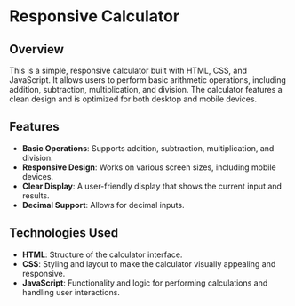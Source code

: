 # Responsive Calculator

## Overview

This is a simple, responsive calculator built with HTML, CSS, and JavaScript. It allows users to perform basic arithmetic operations, including addition, subtraction, multiplication, and division. The calculator features a clean design and is optimized for both desktop and mobile devices.

## Features

- **Basic Operations**: Supports addition, subtraction, multiplication, and division.
- **Responsive Design**: Works on various screen sizes, including mobile devices.
- **Clear Display**: A user-friendly display that shows the current input and results.
- **Decimal Support**: Allows for decimal inputs.

## Technologies Used

- **HTML**: Structure of the calculator interface.
- **CSS**: Styling and layout to make the calculator visually appealing and responsive.
- **JavaScript**: Functionality and logic for performing calculations and handling user interactions.

   
